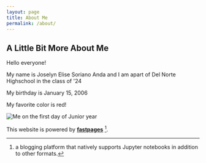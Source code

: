 ```yaml
---
layout: page
title: About Me
permalink: /about/
---
```

## A Little Bit More About Me
Hello everyone! 

My name is Joselyn Elise Soriano Anda and I am apart of Del Norte Highschool in the class of '24 

My birthday is January 15, 2006

My favorite color is red!
 

![Me on the first day of Junior year](04F415CC-FD71-45FD-9609-FAC9267614FD.png)

This website is powered by **[fastpages](https://github.com/fastai/fastpages)** [^1].



[^1]:a blogging platform that natively supports Jupyter notebooks in addition to other formats.
